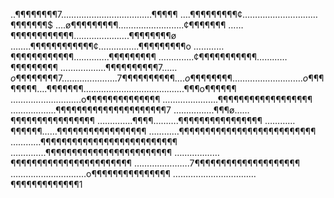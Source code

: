 ..¶¶¶¶¶¶¶¶7………………………………$¶¶¶¶¶$
….¶¶¶¶¶¶¶¶¶¢…………………………¶¶¶¶¶¶¶$
….ø¶¶¶¶¶$¶¶¶¶……………………..¢¶¶¶¶¶¶¶$
……¶¶¶¶¶¶¶¶¶¶¶¶………………….¶¶¶¶¶¶¶¶ø
……..¶¶¶¶¶¶¶¶¶¶¶¶¢…………….¶¶¶¶¶¶¶¶¶o
…………¶¶¶¶¶¶¶¶¶¶¶¶…………..¶¶¶¶¶¶¶¶¶
…………..¢¶¶¶¶¶¶¶¶¶¶¶…………¶¶¶¶¶¶¶¶¶
………………¶¶¶¶¶$¶¶¶¶¶7……o¶¶¶¶¶¶¶¶7
………………….7¶¶¶¶¶¶¶¶¶¶….o¶¶¶¶¶¶¶¶
……………………….o¶¶¶¶¶¶¶¶….¶¶¶¶¶¶¶
………………………………….$¶¶¶o¶¶¶¶¶¶
……………………….o¶¶¶¶¶¶¶¶¶¶¶¶¶¶
………………….¶¶¶¶¶¶¶¶¶¶¶¶¶¶¶¶¶¶
………………¶¶¶¶¶¶¶¶¶¶¶¶¶¶¶¶¶¶¶¶¶7
…………….¶¶¶ø……¶¶¶¶¶¶¶¶¶¶¶¶¶¶¶¶
…………..¶¶¶¶……….¶¶¶¶¶¶¶¶¶¶¶¶¶¶¶¶
…………¶¶¶¶¶¶……¶¶¶¶¶¶¶¶¶¶¶¶¶¶¶¶¶
…………¶¶¶¶¶¶¶¶¶¶¶¶¶¶¶¶¶¶¶¶¶¶¶¶¶¶
…………¶¶¶¶¶¶¶¶¶¶¶¶¶¶¶¶¶¶¶¶¶¶¶¶¶¶
…………..¶¶¶¶¶¶¶¶¶¶¶¶¶¶¶¶¶¶¶¶¶¶¶¶
………………¶¶¶¶¶¶¶¶¶¶¶¶¶¶¶¶¶¶¶¶¶¶¶
………………….7¶¶¶¶¶¶¶¶¶¶¶¶¶¶¶¶¶¶¶¶
…………………………o¶¶¶¶¶¶¶¶¶¶¶¶¶¶¶
……………………………¶¶¶¶¶¶¶¶¶¶¶¶¶1
